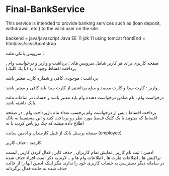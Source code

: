 # Final-BankService
This service is intended to provide banking services such as (loan deposit, withdrawal, etc.) to the valid user on the site.


backend = java/javascript
Java EE 11
jdk 11 using tomcat
frontEnd = html/css/scss/bootstrap

سرویس بانکی ملت : 


صفحه کاربری برای هر کاربر شامل سرویس های : برداشت و واریز و درخواست وام , پرداخت اقساط وجود دارد (با یک کلیک)

برداشت : موجودی کافی و شماره کارت معتبر باشد

واریز : کارت مبدا و کارت مقصد و مبلغ برداشتی از کارت مبدا باید کافی و معتبر باشد .

درخواست وام : نام ضامن درخواست دهنده وام باید معتبر باشد و حساب در سامانه ملت بانک داشته باشد.

پرداخت اقساط : پس از درخواست وام برحسب تعداد ماه بازپرداخت وام , در صفحه اقساط که میتونید با یک کلیک قسط مورد نظر رو پرداخت کنید و این مستقیما به بانک اطلاع داده میشه که چک رو پاس کردید یا نه

صقحه پرسنل بانک از قبیل کارمندان و ادمین سایت  (employee)

کارمند :  حذف کاربر

ادمین :  ثبت نام کاربر , نمایش تمام کاربران , حذف کابر , فعال کردن کاربر , لیست تراکنش ها , اطلاعات مارت ها , اطلاعات وام ها و... 
     لازم به ذکر است افراد حذف شده در سامانه دیگر دسترسی به حساب کاربری خود را ندارند مگر اینکه ادمین  انها را از حالت حذف شده به حالت فعال برگرداند 

